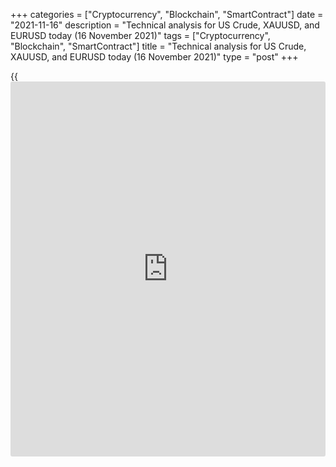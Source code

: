 +++
categories = ["Cryptocurrency", "Blockchain", "SmartContract"]
date = "2021-11-16"
description = "Technical analysis for US Crude, XAUUSD, and EURUSD today (16 November 2021)"
tags = ["Cryptocurrency", "Blockchain", "SmartContract"]
title = "Technical analysis for US Crude, XAUUSD, and EURUSD today (16 November 2021)"
type = "post"
+++

{{<iframe id="large-banner" src="https://www.bounty.group/#slide=24.0" width="100%" height="600" scrolling="no" style="border: 0px solid rgb(216, 221, 230); border-radius: 3px;">}}

2021-11-16

2021-11-16

Short-term analysis for oil, gold, and EURUSD for 16.11.2021Alex
Rodionov

I welcome my fellow traders! I have made a price forecast for US Crude,
XAUUSD, and EURUSD using a combination of margin zones methodology and
technical analysis. Based on the market analysis, I suggest entry
signals for intraday traders.

The short-term gold uptrend continues.

The article covers the following subjects:

## Oil price forecast for today: USCrude analysis

Yesterday, oil reached the Target Zone 78.48 - 77.97 as part of a short-
term downtrend. This was followed by the closing of large sales and the
price correction. As part of the correction, the price reached the
Additional Zone 79.72 - 79.59. The AZ has been broken out, and now the
price is trying to reach the Intermediary Zone 81.12 - 80.87.

Today it is reasonable to look for short trades in the zone of favorable
prices 81.12 - 79.59, since the short-term trend for sales continues.
The sales target will be yesterday's low.

### [USCrude][1] trading ideas for today:

Open sell positions according to the pattern in 81.12 - 79.59.
TakeProfit: 78.48. StopLoss: according to the pattern rules.

* * *

## Gold price forecast for today: XAUUSD analysis

The short-term gold uptrend continues. The Additional Zone was tested
yesterday, which led to a buyers' reaction and an update of local highs.
After updating the November 12 high, the price went into correction
again and retested the Additional Zone 1861 - 1860. Today, the uptrend
in the AZ continues. The uptrend's target is to test the Target Zone 3
1875 - 1871.

If the Target Zone is broken out and the price consolidates higher, the
next target for purchases will be Gold Zone 3 1892 - 1890.

If within the correction, the Additional Zone and level 1860 are broken
out, the next target of the correction will be the Intermediary Zone
1851 - 1849. The IZ serves as the border of the short-term uptrend.

### [XAUUSD][2] trading ideas for today:

Hold up buy trades entered in Additional Zones. TakeProfit: Target Zone
3 1875 - 1871. StopLoss: at the breakeven.

* * *

## Euro/Dollar forecast for today: EURUSD analysis

Yesterday, the euro price continued to decline. As a result the Gold
Zone 1.1428 - 1.1419 was broken out. The next target for sales is Target
Zone 2 1.1340 - 1.1322. Now the price is correcting and approaching the
Additional Zone 1.1404 - 1.1400.

Today the AZ and the IZ serve as strong resistances. The Intermediary
Zone coincides with the technical border of the trend, and together they
serve as the zone of the most favorable sell prices 1.1460 - 1.1444.

It is profitable to consider short trades in the levels mentioned above.
Yesterday's low will serve as the first sales target.

### [EURUSD][3] trading ideas for today:

  1. Sell according to the pattern in Additional Zone 1.1404 - 1.1400. TakeProfit: 1.1359, Target Zone 2 1.1340 - 1.1322. StopLoss: according to the pattern rules.

  1. Sell according to the pattern in Intermediary Zone 1.1453 - 1.1444. TakeProfit: 1.1359, Target Zone 2 1.1340 - 1.1322. StopLoss: according to the pattern rules.

* * *

P.S. Did you like my article? Share it in social networks: it will be
the best “thank you" :)

Ask me questions and comment below. I’ll be glad to answer your
questions and give necessary explanations.

 **Useful links:**

  * I recommend trying to trade with a reliable broker [here][4]. The system allows you to trade by yourself or copy successful traders from all across the globe.
  * Use my promo-code BLOG for getting deposit bonus 50% on LiteForex platform. Just enter this code in the appropriate field while [depositing][5] your trading account.
  * Telegram chat for traders: <t.me/liteforexengchat>. We are sharing the signals and trading experience
  * Telegram channel with high-quality analytics, Forex reviews, training articles, and other useful things for traders <t.me/liteforex>

## Price chart of XAUUSD in real time mode

The content of this article reflects the author’s opinion and does not
necessarily reflect the official position of LiteForex. The material
published on this page is provided for informational purposes only and
should not be considered as the provision of investment advice for the
purposes of Directive 2004/39/EC.

Rate this article:

{{value}}

( {{count}} {{title}} )

   1. my.liteforex.com/trading?type=oil
   2. my.liteforex.com/trading/chart?symbol=XAUUSD
   3. my.liteforex.com/trading/chart?symbol=EURUSD
   4. my.liteforex.com/?category=analysts-opinions&slug=short-term-analysis-for-oil-gold-and-eurusd-for-16112021&openPopup=%2Fregistration%2Fpopup&utm_source=blog&utm_medium=article&utm_campaign=bonus
   5. my.liteforex.com/deposit/?category=analysts-opinions&slug=short-term-analysis-for-oil-gold-and-eurusd-for-16112021&promo_code=BLOG&utm_source=blog&utm_medium=article&utm_campaign=bonus